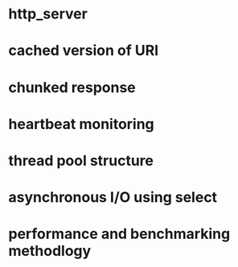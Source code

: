 # http_server

# cached version of URI

# chunked response 

# heartbeat monitoring 

# thread pool structure 

# asynchronous I/O using select 

# performance and benchmarking methodlogy 
